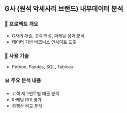 ## G사 (원석 악세사리 브랜드) 내부데이터 분석

### 📌 프로젝트 개요
- G사의 매출, 고객 특성, 마케팅 성과 분석
- 데이터 기반 비즈니스 인사이트 도출

### 🔧 사용 기술
- Python, Pandas, SQL, Tableau

### 📊 주요 분석 내용
- 고객 세그먼트별 매출 분석
- 마케팅 ROI 평가
- 경쟁사 비교 분석
